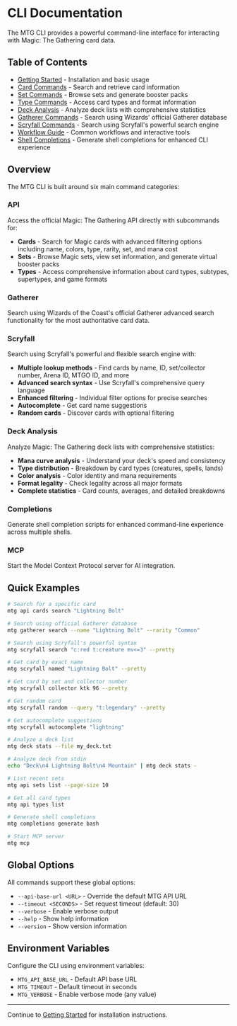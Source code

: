# CLI Documentation

The MTG CLI provides a powerful command-line interface for interacting with Magic: The Gathering card data.

## Table of Contents

- [Getting Started](./getting-started.md) - Installation and basic usage
- [Card Commands](./cards.md) - Search and retrieve card information
- [Set Commands](./sets.md) - Browse sets and generate booster packs
- [Type Commands](./types.md) - Access card types and format information
- [Deck Analysis](./deck.md) - Analyze deck lists with comprehensive statistics
- [Gatherer Commands](./gatherer.md) - Search using Wizards' official Gatherer database
- [Scryfall Commands](./scryfall.md) - Search using Scryfall's powerful search engine
- [Workflow Guide](./workflow.md) - Common workflows and interactive tools
- [Shell Completions](./completions.md) - Generate shell completions for enhanced CLI experience

## Overview

The MTG CLI is built around six main command categories:

### API

Access the official Magic: The Gathering API directly with subcommands for:

- **Cards** - Search for Magic cards with advanced filtering options including name, colors, type, rarity, set, and mana cost
- **Sets** - Browse Magic sets, view set information, and generate virtual booster packs
- **Types** - Access comprehensive information about card types, subtypes, supertypes, and game formats

### Gatherer

Search using Wizards of the Coast's official Gatherer advanced search functionality for the most authoritative card data.

### Scryfall

Search using Scryfall's powerful and flexible search engine with:

- **Multiple lookup methods** - Find cards by name, ID, set/collector number, Arena ID, MTGO ID, and more
- **Advanced search syntax** - Use Scryfall's comprehensive query language
- **Enhanced filtering** - Individual filter options for precise searches
- **Autocomplete** - Get card name suggestions
- **Random cards** - Discover cards with optional filtering

### Deck Analysis

Analyze Magic: The Gathering deck lists with comprehensive statistics:

- **Mana curve analysis** - Understand your deck's speed and consistency
- **Type distribution** - Breakdown by card types (creatures, spells, lands)
- **Color analysis** - Color identity and mana requirements
- **Format legality** - Check legality across all major formats
- **Complete statistics** - Card counts, averages, and detailed breakdowns

### Completions

Generate shell completion scripts for enhanced command-line experience across multiple shells.

### MCP

Start the Model Context Protocol server for AI integration.

## Quick Examples

```bash
# Search for a specific card
mtg api cards search "Lightning Bolt"

# Search using official Gatherer database
mtg gatherer search --name "Lightning Bolt" --rarity "Common"

# Search using Scryfall's powerful syntax
mtg scryfall search "c:red t:creature mv<=3" --pretty

# Get card by exact name
mtg scryfall named "Lightning Bolt" --pretty

# Get card by set and collector number
mtg scryfall collector ktk 96 --pretty

# Get random card
mtg scryfall random --query "t:legendary" --pretty

# Get autocomplete suggestions
mtg scryfall autocomplete "lightning"

# Analyze a deck list
mtg deck stats --file my_deck.txt

# Analyze deck from stdin
echo "Deck\n4 Lightning Bolt\n4 Mountain" | mtg deck stats -

# List recent sets
mtg api sets list --page-size 10

# Get all card types
mtg api types list

# Generate shell completions
mtg completions generate bash

# Start MCP server
mtg mcp
```

## Global Options

All commands support these global options:

- `--api-base-url <URL>` - Override the default MTG API URL
- `--timeout <SECONDS>` - Set request timeout (default: 30)
- `--verbose` - Enable verbose output
- `--help` - Show help information
- `--version` - Show version information

## Environment Variables

Configure the CLI using environment variables:

- `MTG_API_BASE_URL` - Default API base URL
- `MTG_TIMEOUT` - Default timeout in seconds
- `MTG_VERBOSE` - Enable verbose mode (any value)

---

Continue to [Getting Started](./getting-started.md) for installation instructions.
